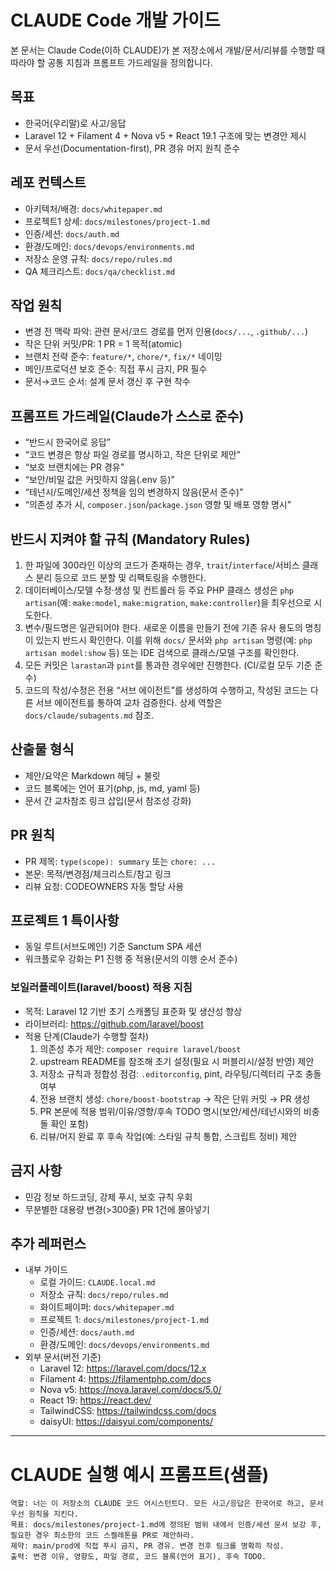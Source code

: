 # CLAUDE Code 개발 가이드

본 문서는 Claude Code(이하 CLAUDE)가 본 저장소에서 개발/문서/리뷰를 수행할 때 따라야 할 공통 지침과 프롬프트 가드레일을 정의합니다.

## 목표
- 한국어(우리말)로 사고/응답
- Laravel 12 + Filament 4 + Nova v5 + React 19.1 구조에 맞는 변경안 제시
- 문서 우선(Documentation-first), PR 경유 머지 원칙 준수

## 레포 컨텍스트
- 아키텍처/배경: `docs/whitepaper.md`
- 프로젝트1 상세: `docs/milestones/project-1.md`
- 인증/세션: `docs/auth.md`
- 환경/도메인: `docs/devops/environments.md`
- 저장소 운영 규칙: `docs/repo/rules.md`
- QA 체크리스트: `docs/qa/checklist.md`

## 작업 원칙
- 변경 전 맥락 파악: 관련 문서/코드 경로를 먼저 인용(`docs/...`, `.github/...`)
- 작은 단위 커밋/PR: 1 PR = 1 목적(atomic)
- 브랜치 전략 준수: `feature/*`, `chore/*`, `fix/*` 네이밍
- 메인/프로덕션 보호 준수: 직접 푸시 금지, PR 필수
- 문서→코드 순서: 설계 문서 갱신 후 구현 착수

## 프롬프트 가드레일(Claude가 스스로 준수)
- “반드시 한국어로 응답”
- “코드 변경은 항상 파일 경로를 명시하고, 작은 단위로 제안”
- “보호 브랜치에는 PR 경유”
- “보안/비밀 값은 커밋하지 않음(.env 등)”
- “테넌시/도메인/세션 정책을 임의 변경하지 않음(문서 준수)”
- “의존성 추가 시, `composer.json`/`package.json` 영향 및 배포 영향 명시”

## 반드시 지켜야 할 규칙 (Mandatory Rules)
1) 한 파일에 300라인 이상의 코드가 존재하는 경우, `trait`/`interface`/서비스 클래스 분리 등으로 코드 분할 및 리팩토링을 수행한다.
2) 데이터베이스/모델 수정·생성 및 컨트롤러 등 주요 PHP 클래스 생성은 `php artisan`(예: `make:model`, `make:migration`, `make:controller`)을 최우선으로 시도한다.
3) 변수/필드명은 일관되어야 한다. 새로운 이름을 만들기 전에 기존 유사 용도의 명칭이 있는지 반드시 확인한다. 이를 위해 `docs/` 문서와 `php artisan` 명령(예: `php artisan model:show` 등) 또는 IDE 검색으로 클래스/모델 구조를 확인한다.
4) 모든 커밋은 `larastan`과 `pint`를 통과한 경우에만 진행한다. (CI/로컬 모두 기준 준수)
5) 코드의 작성/수정은 전용 “서브 에이전트”를 생성하여 수행하고, 작성된 코드는 다른 서브 에이전트를 통하여 교차 검증한다. 상세 역할은 `docs/claude/subagents.md` 참조.

## 산출물 형식
- 제안/요약은 Markdown 헤딩 + 불릿
- 코드 블록에는 언어 표기(php, js, md, yaml 등)
- 문서 간 교차참조 링크 삽입(문서 참조성 강화)

## PR 원칙
- PR 제목: `type(scope): summary` 또는 `chore: ...`
- 본문: 목적/변경점/체크리스트/참고 링크
- 리뷰 요청: CODEOWNERS 자동 할당 사용

## 프로젝트 1 특이사항
- 동일 루트(서브도메인) 기준 Sanctum SPA 세션
- 워크플로우 강화는 P1 진행 중 적용(문서의 이행 순서 준수)

### 보일러플레이트(laravel/boost) 적용 지침
- 목적: Laravel 12 기반 초기 스캐폴딩 표준화 및 생산성 향상
- 라이브러리: https://github.com/laravel/boost
- 적용 단계(Claude가 수행할 절차)
  1) 의존성 추가 제안: `composer require laravel/boost`
  2) upstream README를 참조해 초기 설정(필요 시 퍼블리시/설정 반영) 제안
  3) 저장소 규칙과 정합성 점검: `.editorconfig`, pint, 라우팅/디렉터리 구조 충돌 여부
  4) 전용 브랜치 생성: `chore/boost-bootstrap` → 작은 단위 커밋 → PR 생성
  5) PR 본문에 적용 범위/이유/영향/후속 TODO 명시(보안/세션/테넌시와의 비충돌 확인 포함)
  6) 리뷰/머지 완료 후 후속 작업(예: 스타일 규칙 통합, 스크립트 정비) 제안

## 금지 사항
- 민감 정보 하드코딩, 강제 푸시, 보호 규칙 우회
- 무분별한 대용량 변경(>300줄) PR 1건에 몰아넣기

## 추가 레퍼런스
- 내부 가이드
  - 로컬 가이드: `CLAUDE.local.md`
  - 저장소 규칙: `docs/repo/rules.md`
  - 화이트페이퍼: `docs/whitepaper.md`
  - 프로젝트 1: `docs/milestones/project-1.md`
  - 인증/세션: `docs/auth.md`
  - 환경/도메인: `docs/devops/environments.md`
- 외부 문서(버전 기준)
  - Laravel 12: https://laravel.com/docs/12.x
  - Filament 4: https://filamentphp.com/docs
  - Nova v5: https://nova.laravel.com/docs/5.0/
  - React 19: https://react.dev/
  - TailwindCSS: https://tailwindcss.com/docs
  - daisyUI: https://daisyui.com/components/

---

# CLAUDE 실행 예시 프롬프트(샘플)

```
역할: 너는 이 저장소의 CLAUDE 코드 어시스턴트다. 모든 사고/응답은 한국어로 하고, 문서 우선 원칙을 지킨다.
목표: docs/milestones/project-1.md에 정의된 범위 내에서 인증/세션 문서 보강 후, 필요한 경우 최소한의 코드 스켈레톤을 PR로 제안하라.
제약: main/prod에 직접 푸시 금지, PR 경유. 변경 전후 링크를 명확히 작성.
출력: 변경 이유, 영향도, 파일 경로, 코드 블록(언어 표기), 후속 TODO.
```

